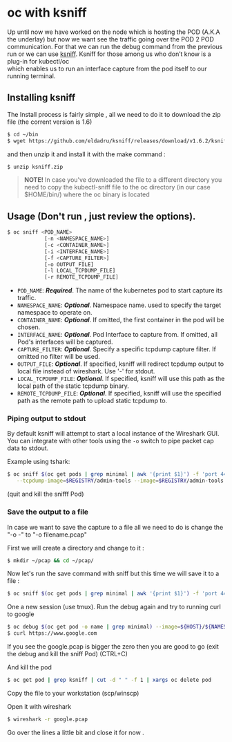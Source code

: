 # oc with ksniff
Up until now we have worked on the node which is hosting the POD (A.K.A the underlay) 
but now we want see the traffic going over the POD 2 POD communication. 
For that we can run the debug command from the previous run or we can use [ksniff](https://github.com/eldadru/ksniff).
Ksniff for those among us who don’t know is a plug-in for kubectl/oc  
which enables us to run an interface capture from the pod itself to our running terminal.


## Installing ksniff
The Install process is fairly simple , all we need to do it to download the zip file (the corrent version is 1.6)

```bash
$ cd ~/bin
$ wget https://github.com/eldadru/ksniff/releases/download/v1.6.2/ksniff.zip
```

and then unzip it and install it with the make command :
```bash
$ unzip ksniff.zip
```
> **NOTE!** In case you've downloaded the file to a different directory you need to copy the kubectl-sniff file to the oc directory 
(in our case $HOME/bin/) where the oc binary is located

## Usage (Don't run , just review the options).

```bash
$ oc sniff <POD_NAME> 
            [-n <NAMESPACE_NAME>] 
            [-c <CONTAINER_NAME>] 
            [-i <INTERFACE_NAME>] 
            [-f <CAPTURE_FILTER>] 
            [-o OUTPUT_FILE] 
            [-l LOCAL_TCPDUMP_FILE] 
            [-r REMOTE_TCPDUMP_FILE]
```

* `POD_NAME`: **_Required_**. The name of the kubernetes pod to start capture its traffic.
* `NAMESPACE_NAME`: **_Optional_**. Namespace name. used to specify the target namespace to operate on.
* `CONTAINER_NAME`: **_Optional_**. If omitted, the first container in the pod will be chosen.
* `INTERFACE_NAME`: **_Optional_**. Pod Interface to capture from. If omitted, all Pod's interfaces will be captured.
* `CAPTURE_FILTER`: **_Optional_**. Specify a specific tcpdump capture filter. If omitted no filter will be used.
* `OUTPUT_FILE`: **_Optional_**. If specified, ksniff will redirect tcpdump output to local file instead of wireshark. Use '-' for stdout.
* `LOCAL_TCPDUMP_FILE`: **_Optional_**. If specified, ksniff will use this path as the local path of the static tcpdump binary.
* `REMOTE_TCPDUMP_FILE`: **_Optional_**. If specified, ksniff will use the specified path as the remote path to upload static tcpdump to.

### Piping output to stdout

By default ksniff will attempt to start a local instance of the Wireshark GUI. You can integrate with other tools using the `-o` switch to pipe packet cap data to stdout.

Example using tshark:

```bash
$ oc sniff $(oc get pods | grep minimal | awk '{print $1}') -f 'port 443' -p \
   --tcpdump-image=$REGISTRY/admin-tools --image=$REGISTRY/admin-tools -o - | tshark -r -
```
(quit and kill the snifff Pod)

### Save the output to a file

In case we want to save the capture to a file all we need to do is change the "-o -" to "-o filename.pcap"

First we will create a directory and change to it :
```bash
$ mkdir ~/pcap && cd ~/pcap/
```

Now let's run the save command with sniff but this time we will save it to a file :

```bash
$ oc sniff $(oc get pods | grep minimal | awk '{print $1}') -f 'port 443' -p --image=$REGISTRY/admin-tools -o google.pcap 
```

One a new session (use tmux).
Run the debug again and try to running curl to google

```bash
$ oc debug $(oc get pod -o name | grep minimal) --image=${HOST}/${NAMESPACE}/admin-tools
$ curl https://www.google.com
```

If you see the google.pcap is bigger the zero then you are good to go (exit the debug and kill the sniff Pod)
(CTRL+C)

And kill the pod
```bash
$ oc get pod | grep ksniff | cut -d " " -f 1 | xargs oc delete pod 
```
Copy the file to your workstation (scp/winscp)

Open it with wireshark

```bash
$ wireshark -r google.pcap
```

Go over the lines a little bit and close it for now .